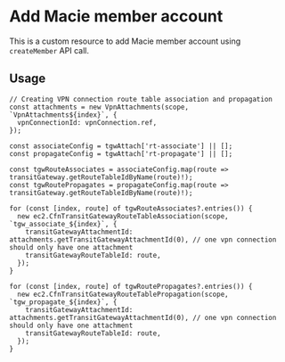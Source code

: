 # Add Macie member account

This is a custom resource to add Macie member account using `createMember` API call.

## Usage

    // Creating VPN connection route table association and propagation
    const attachments = new VpnAttachments(scope, `VpnAttachments${index}`, {
      vpnConnectionId: vpnConnection.ref,
    });

    const associateConfig = tgwAttach['rt-associate'] || [];
    const propagateConfig = tgwAttach['rt-propagate'] || [];

    const tgwRouteAssociates = associateConfig.map(route => transitGateway.getRouteTableIdByName(route)!);
    const tgwRoutePropagates = propagateConfig.map(route => transitGateway.getRouteTableIdByName(route)!);

    for (const [index, route] of tgwRouteAssociates?.entries()) {
      new ec2.CfnTransitGatewayRouteTableAssociation(scope, `tgw_associate_${index}`, {
        transitGatewayAttachmentId: attachments.getTransitGatewayAttachmentId(0), // one vpn connection should only have one attachment
        transitGatewayRouteTableId: route,
      });
    }

    for (const [index, route] of tgwRoutePropagates?.entries()) {
      new ec2.CfnTransitGatewayRouteTablePropagation(scope, `tgw_propagate_${index}`, {
        transitGatewayAttachmentId: attachments.getTransitGatewayAttachmentId(0), // one vpn connection should only have one attachment
        transitGatewayRouteTableId: route,
      });
    }

